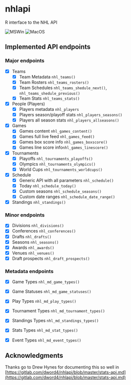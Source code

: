 # nhlapi

R interface to the NHL API

![MSWin](https://github.com/jozefhajnala/nhlapi/workflows/check_win/badge.svg)
![MacOS](https://github.com/jozefhajnala/nhlapi/workflows/check_macos/badge.svg)

## Implemented API endpoints

### Major endpoints

- [x] Teams
    - [x] Team Metadata `nhl_teams()`
    - [x] Team Rosters `nhl_teams_rosters()`
    - [x] Team Schedules `nhl_teams_shedule_next()`, `nhl_teams_shedule_previous()`
    - [x] Team Stats `nhl_teams_stats()`
    
- [x] People (Players)
    - [x] Players metadata `nhl_players`
    - [x] Players season/playoff stats `nhl_players_seasons()`
    - [x] Players all season stats `nhl_players_allseasons()`

- [x] Games
    - [x] Games content `nhl_games_content()`
    - [x] Games full live feed `nhl_games_feed()`
    - [x] Games box score info `nhl_games_boxscore()`
    - [x] Games line score info`nhl_games_linescore()`

- [x] Tournaments
    - [x] Playoffs `nhl_tournaments_playoffs()`
    - [x] Olympics `nhl_tournaments_olympics()`
    - [x] World Cups `nhl_tournaments_worldcups()`
    
- [x] Schedule
    - [x] Generic API with all parameters `nhl_schedule()`
    - [x] Today `nhl_schedule_today()`
    - [x] Custom seasons `nhl_schedule_seasons()`
    - [x] Custom date ranges `nhl_schedule_date_range()`

- [x] Standings `nhl_standings()`

### Minor endpoints

- [x] Divisions `nhl_divisions()`
- [x] Conferences `nhl_conferences()`
- [x] Drafts `nhl_drafts()`
- [x] Seasons `nhl_seasons()`
- [x] Awards `nhl_awards()`
- [x] Venues `nhl_venues()`
- [x] Draft prospects `nhl_draft_prospects()`

### Metadata endpoints

- [x] Game Types `nhl_md_game_types()`
- [x] Game Statuses `nhl_md_game_statuses()`
- [x] Play Types `nhl_md_play_types()`
- [x] Tournament Types `nhl_md_tournament_types()`
- [x] Standings Types `nhl_md_standings_types()`
- [x] Stats Types `nhl_md_stat_types()`
- [x] Event Types `nhl_md_event_types()`


## Acknowledgments

Thanks go to Drew Hynes for documenting this so well in [https://gitlab.com/dword4/nhlapi/blob/master/stats-api.md](https://gitlab.com/dword4/nhlapi/blob/master/stats-api.md)

